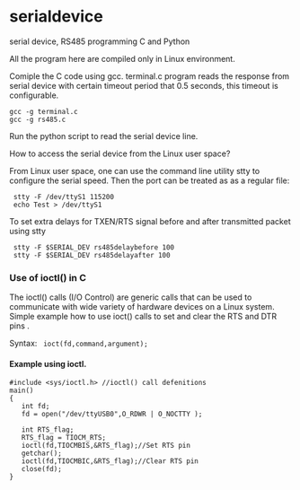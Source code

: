 # serialdevice

serial device, RS485 programming C and Python

All the program here are compiled only in Linux environment.

Comiple the C code using gcc.
terminal.c program reads the response from serial device with certain timeout period that 0.5 seconds, this timeout is configurable.

```
gcc -g terminal.c
gcc -g rs485.c

```

Run the python script to read the serial device line.

How to access the serial device from the Linux user space?

From Linux user space, one can use the command line utility stty to configure the serial speed. 
Then the port can be treated as as a regular file:

```
 stty -F /dev/ttyS1 115200
 echo Test > /dev/ttyS1
```

To set extra delays for TXEN/RTS signal before and after transmitted packet using stty

```
 stty -F $SERIAL_DEV rs485delaybefore 100
 stty -F $SERIAL_DEV rs485delayafter 100
```

### Use of ioctl() in C

The ioctl() calls (I/O Control) are generic calls that can be used to communicate with wide variety of hardware devices on a Linux system. Simple example how to use ioct() calls to set and clear the RTS and DTR pins .

Syntax: ``` ioct(fd,command,argument);```

#### Example using ioctl.

```
#include <sys/ioctl.h> //ioctl() call defenitions
main()
{
   int fd;
   fd = open("/dev/ttyUSB0",O_RDWR | O_NOCTTY );
  
   int RTS_flag;
   RTS_flag = TIOCM_RTS;
   ioctl(fd,TIOCMBIS,&RTS_flag);//Set RTS pin
   getchar();
   ioctl(fd,TIOCMBIC,&RTS_flag);//Clear RTS pin
   close(fd);
}
```
